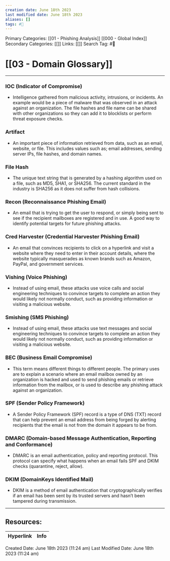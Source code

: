 ```yaml
---
creation date: June 18th 2023
last modified date: June 18th 2023
aliases: []
tags: #📖
---
```


Primary Categories: [[01 - Phishing Analysis]] [[000 - Global Index]] 
Secondary Categories: [[]] 
Links: [[]] 
Search Tag: #📖  

# [[03 - Domain Glossary]]  
---

### IOC (Indicator of Compromise)
- Intelligence gathered from malicious activity, intrusions, or incidents. An example would be a piece of malware that was observed in an attack against an organization. The file hashes and file name can be shared with other organizations so they can add it to blocklists or perform threat exposure checks.

### Artifact
- An important piece of information retrieved from data, such as an email, website, or file. This includes values such as; email addresses, sending server IPs, file hashes, and domain names.

### File Hash
- The unique text string that is generated by a hashing algorithm used on a file, such as MD5, SHA1, or SHA256. The current standard in the industry is SHA256 as it does not suffer from hash collisions.

### Recon (Reconnaissance Phishing Email)
- An email that is trying to get the user to respond, or simply being sent to see if the recipient mailboxes are registered and in use. A good way to identify potential targets for future phishing attacks.

### Cred Harvester (Credential Harvester Phishing Email)
- An email that convinces recipients to click on a hyperlink and visit a website where they need to enter in their account details, where the website typically masquerades as known brands such as Amazon, PayPal, and government services.

### Vishing (Voice Phishing)
- Instead of using email, these attacks use voice calls and social engineering techniques to convince targets to complete an action they would likely not normally conduct, such as providing information or visiting a malicious website.

### Smishing (SMS Phishing)
- Instead of using email, these attacks use text messages and social engineering techniques to convince targets to complete an action they would likely not normally conduct, such as providing information or visiting a malicious website.

### BEC (Business Email Compromise)
- This term means different things to different people. The primary uses are to explain a scenario where an email mailbox owned by an organization is hacked and used to send phishing emails or retrieve information from the mailbox, or is used to describe any phishing attack against an organization.

### SPF (Sender Policy Framework)
- A Sender Policy Framework (SPF) record is a type of DNS (TXT) record that can help prevent an email address from being forged by alerting recipients that the email is not from the domain it appears to be from.

### DMARC (Domain-based Message Authentication, Reporting and Conformance)
- DMARC is an email authentication, policy and reporting protocol. This protocol can specify what happens when an email fails SPF and DKIM checks (quarantine, reject, allow).

### DKIM (DomainKeys Identified Mail)
- DKIM is a method of email authentication that cryptographically verifies if an email has been sent by its trusted servers and hasn’t been tampered during transmission.












___

## Resources:

| Hyperlink | Info |
| --------- | ---- |


Created Date: June 18th 2023 (11:24 am) 
Last Modified Date: June 18th 2023 (11:24 am)
